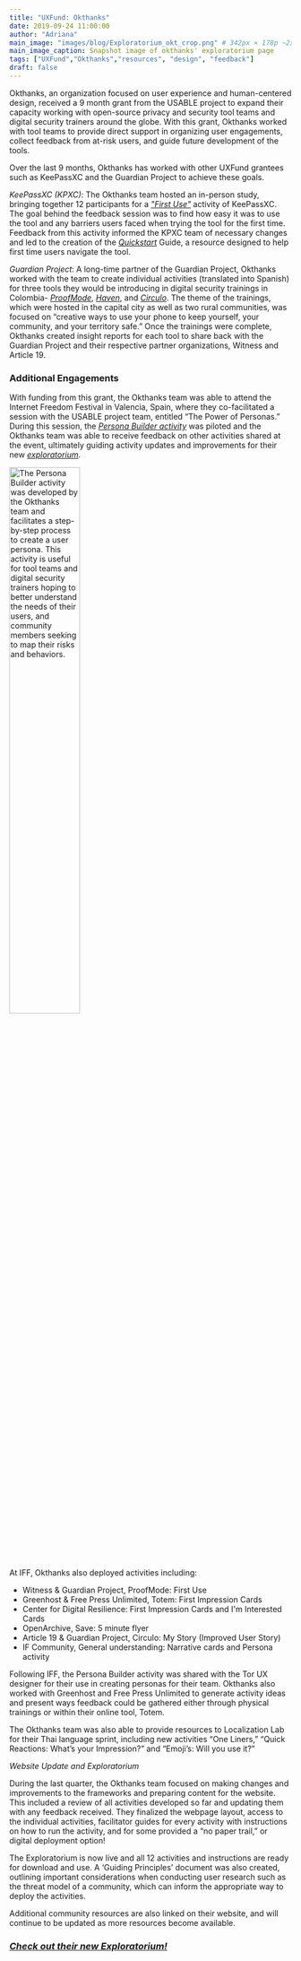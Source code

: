 ```yaml
---
title: "UXFund: Okthanks"
date: 2019-09-24 11:00:00
author: "Adriana"
main_image: "images/blog/Exploratorium_okt_crop.png" # 342px × 178p ~2x1
main_image_caption: Snapshot image of okthanks' exploratorium page
tags: ["UXFund","Okthanks","resources", "design", "feedback"]
draft: false
---
```


Okthanks, an organization focused on user experience and human-centered design, received a 9 month grant from the USABLE project to expand their capacity working with open-source privacy and security tool teams and digital security trainers around the globe. With this grant, Okthanks worked with tool teams to provide direct support in organizing user engagements, collect feedback from at-risk users, and guide future development of the tools.

Over the last 9 months, Okthanks has worked with other UXFund grantees such as KeePassXC and the Guardian Project to achieve these goals.

*KeePassXC (KPXC)*: The Okthanks team hosted an in-person study, bringing together 12 participants for a *["First Use"](https://okthanks.com/first-use)* activity of KeePassXC. The goal behind the feedback session was to find how easy it was to use the tool and any barriers users faced when trying the tool for the first time. Feedback from this activity informed the KPXC team of necessary changes and led to the creation of the *[Quickstart](https://keepassxc.org/quickstart/)* Guide, a resource designed to help first time users navigate the tool.

*Guardian Project*: A long-time partner of the Guardian Project, Okthanks worked with the team to create individual activities (translated into Spanish) for three tools they would be introducing in digital security trainings in Colombia- *[ProofMode](https://guardianproject.info/apps/org.witness.proofmode/)*, *[Haven](https://guardianproject.info/apps/org.havenapp.main/)*, and *[Circulo](https://guardianproject.info/apps/circulo)*. The theme of the trainings, which were hosted in the capital city as well as two rural communities, was focused on “creative ways to use your phone to keep yourself, your community, and your territory safe.” Once the trainings were complete, Okthanks created insight reports for each tool to share back with the Guardian Project and their respective partner organizations, Witness and Article 19.

### Additional Engagements

With funding from this grant, the Okthanks team was able to attend the Internet Freedom Festival in Valencia, Spain, where they co-facilitated a session with the USABLE project team, entitled “The Power of Personas.” During this session, the *[Persona Builder activity](https://okthanks.com/persona-builder)* was piloted and the Okthanks team was able to receive feedback on other activities shared at the event, ultimately guiding activity updates and improvements for their new *[exploratorium](https://okthanks.com/exploratorium).*

<img src="/images/blog/UXFund_Okthanks_Textbox1.png" alt="The Persona Builder activity was developed by the Okthanks team and facilitates a step-by-step process to create a user persona. This activity is useful for tool teams and digital security trainers hoping to better understand the needs of their users, and community members seeking to map their risks and behaviors. " style="width: 50%; height: auto;"/>

At IFF, Okthanks also deployed activities including:  

* Witness & Guardian Project, ProofMode: First Use
* Greenhost & Free Press Unlimited, Totem: First Impression Cards
* Center for Digital Resilience: First Impression Cards and I'm Interested Cards
* OpenArchive, Save: 5 minute flyer
* Article 19 & Guardian Project, Circulo: My Story (Improved User Story)
* IF Community, General understanding: Narrative cards and Persona activity

Following IFF, the Persona Builder activity was shared with the Tor UX designer for their use in creating personas for their team.  Okthanks also worked with Greenhost and Free Press Unlimited to generate activity ideas and present ways feedback could be gathered either through physical trainings or within their online tool, Totem.

The Okthanks team was also able to provide resources to Localization Lab for their Thai language sprint, including new activities “One Liners,” “Quick Reactions: What’s your Impression?” and “Emoji’s: Will you use it?”

*Website Update and Exploratorium*

During the last quarter, the Okthanks team focused on making changes and improvements to the frameworks and preparing content for the website. This included a review of all activities developed so far and updating them with any feedback received. They finalized the webpage layout, access to the individual activities, facilitator guides for every activity with instructions on how to run the activity, and for some provided a “no paper trail,” or digital deployment option!

The Exploratorium is now live and all 12 activities and instructions are ready for download and use. A ‘Guiding Principles’ document was also created, outlining important considerations when conducting user research such as the threat model of a community, which can inform the appropriate way to deploy the activities.

Additional community resources are also linked on their website, and will continue to be updated as more resources become available.

### *[Check out their new Exploratorium!](https://okthanks.com/exploratorium)*
